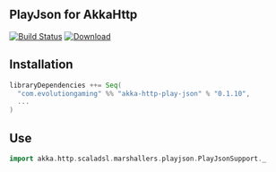 ## PlayJson for AkkaHttp

[![Build Status](https://travis-ci.org/evolution-gaming/akka-http-play-json.svg?branch=master)](https://travis-ci.org/evolution-gaming/akka-http-play-json)
[![Download](https://api.bintray.com/packages/evolutiongaming/maven/akka-http-play-json/images/download.svg) ](https://bintray.com/evolutiongaming/maven/akka-http-play-json/_latestVersion)

## Installation

```scala
libraryDependencies ++= Seq(
  "com.evolutiongaming" %% "akka-http-play-json" % "0.1.10",
  ...
)
```

## Use
```scala
import akka.http.scaladsl.marshallers.playjson.PlayJsonSupport._
```